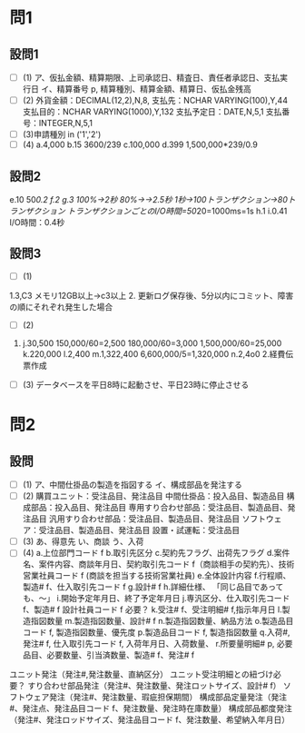 # 問1

## 設問1

- [ ] (1)
ア、仮払金額、精算期限、上司承認日、精査日、責任者承認日、支払実行日
イ、精算番号 p, 精算種別、精算金額、精算日、仮払金残高
- [ ] (2)
外貨金額：DECIMAL(12,2),N,8,
支払先：NCHAR VARYING(100),Y,44
支払目的：NCHAR VARYING(1000),Y,132
支払予定日：DATE,N,5,1
支払番号：INTEGER,N,5,1
- [ ] (3)申請種別 in ('1','2')
- [ ] (4)
a.4,000
b.15
3600/239
c.100,000
d.399
1,500,000*239/0.9

## 設問2

e.10
50*0.2
f.2
g.3
100%→2秒
80%→→2.5秒
1秒→100トランザクション→80トランザクション
トランザクションごとのI/O時間=50*20=1000ms=1s
h.1
i.0.41
I/O時間：0.4秒

## 設問3

- [ ] (1)

1.3,C3
メモリ12GB以上→c3以上
2.
更新ログ保存後、5分以内にコミット、障害の順にそれぞれ発生した場合

- [ ] (2)

1.
    j.30,500
    150,000/60=2,500
    180,000/60=3,000
    1,500,000/60=25,000
    k.220,000
    l.2,400
    m.1,322,400
    6,600,000/5=1,320,000
    n.2,4o0
2.経費伝票作成

- [ ] (3)
データベースを平日8時に起動させ、平日23時に停止させる

# 問2

## 設問

- [ ] (1)
ア、中間仕掛品の製造を指図する
イ、構成部品を発注する
- [ ] (2)
購買ユニット：受注品目、発注品目
中間仕掛品：投入品目、製造品目
構成部品：投入品目、発注品目
専用すり合わせ部品：受注品目、製造品目、発注品目
汎用すり合わせ部品：受注品目、製造品目、発注品目
ソフトウェア：受注品目、製造品目、発注品目
設置・試運転：受注品目
- [ ] (3)
あ、得意先
い、商談
う、入荷
- [ ] (4)
a.上位部門コード f
b.取引先区分
c.契約先フラグ、出荷先フラグ
d.案件名、案件内容、商談年月日、契約取引先コード f（商談相手の契約先）、技術営業社員コード f (商談を担当する技術営業社員)
e.全体設計内容
f.行程順、製造# f、仕入取引先コード f
g.設計# f
h.詳細仕様、
「同じ品目であっても、～」
i.開始予定年月日、終了予定年月日
j.専汎区分、仕入取引先コード f、製造# f
設計社員コード f 必要？
k.受注# f、受注明細# f,指示年月日
l.製造指図数量
m.製造指図数量、設計# f
n.製造指図数量、納品方法
o.製造品目コード f, 製造指図数量、優先度
p.製造品目コード f, 製造指図数量
q.入荷#, 発注# f, 仕入取引先コード f, 入荷年月日、入荷数量、
r.所要量明細# p, 必要品目、必要数量、引当済数量、製造# f、発注# f

ユニット発注（発注#,発注数量、直納区分）
ユニット受注明細との紐づけ必要？
すり合わせ部品発注（発注#、発注数量、発注ロットサイズ、設計# f）
ソフトウェア発注（発注#、発注数量、瑕疵担保期間）
構成部品定量発注（発注#、発注点、発注品目コード f、発注数量、発注時在庫数量）
構成部品都度発注（発注#、発注ロッドサイズ、発注品目コード f、発注数量、希望納入年月日）
